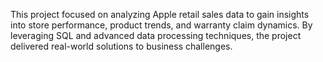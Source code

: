 This project focused on analyzing Apple retail sales data to gain insights into store performance, product trends, and warranty claim dynamics. By leveraging SQL and advanced data processing techniques, the project delivered real-world solutions to business challenges.

